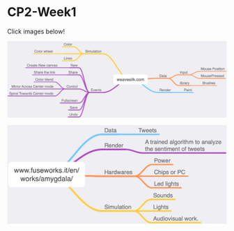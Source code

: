 # CP2-Week1

Click images below!

![image](http://github.com/chengjun334/CP2-Week1/raw/master/weavesilk.com.png)

![image](http://github.com/chengjun334/CP2-Week1/raw/master/www.fuseworks.it:en:works:amygdala.png)
